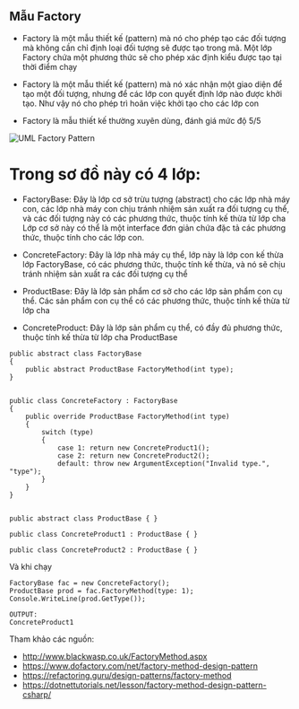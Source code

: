 ﻿## Mẫu Factory

- Factory là một mẫu thiết kế (pattern) mà nó cho phép tạo các đối tượng mà không cần chỉ định loại đối tượng sẽ được tạo trong mã. 
Một lớp Factory chứa một phương thức sẽ cho phép xác định kiểu được tạo tại thời điểm chạy

- Factory là một mẫu thiết kế (pattern) mà nó xác nhận một giao diện để tạo một đối tượng, nhưng để các lớp con quyết định lớp nào được khởi tạo. 
Như vậy nó cho phép trì hoãn việc khởi tạo cho các lớp con

- Factory là mẫu thiết kế thường xuyên dùng, đánh giá mức độ 5/5

![UML Factory Pattern](images/FactoryMethod.png?raw=true "UML Factory Pattern")

# Trong sơ đồ này có 4 lớp:

- FactoryBase: Đây là lớp cơ sở trừu tượng (abstract) cho các lớp nhà máy con, các lớp nhà máy con chịu tránh nhiệm sản xuất ra đối tượng cụ thể, và các đối tượng này có các phương thức, thuộc tính kế thừa từ lớp cha 
Lớp cơ sở này có thể là một interface đơn giản chứa đặc tả các phương thức, thuộc tính cho các lớp con. 

- ConcreteFactory: Đây là lớp nhà máy cụ thể, lớp này là lớp con kế thừa lớp FactoryBase, có các phương thức, thuộc tính kế thừa, và nó sẽ chịu tránh nhiệm sản xuất ra các đối tượng cụ thể

- ProductBase: Đây là lớp sản phẩm cơ sở cho các lớp sản phẩm con cụ thể. Các sản phẩm con cụ thể có các phương thức, thuộc tính kế thừa từ lớp cha

- ConcreteProduct: Đây là lớp sản phẩm cụ thể, có đầy đủ phương thức, thuộc tính kế thừa từ lớp cha ProductBase
 

```
public abstract class FactoryBase
{
    public abstract ProductBase FactoryMethod(int type);
}
 
 
public class ConcreteFactory : FactoryBase
{
    public override ProductBase FactoryMethod(int type)
    {
        switch (type)
        {
            case 1: return new ConcreteProduct1();
            case 2: return new ConcreteProduct2();
            default: throw new ArgumentException("Invalid type.", "type");
        }
    }
}
 
 
public abstract class ProductBase { }
 
public class ConcreteProduct1 : ProductBase { }
 
public class ConcreteProduct2 : ProductBase { }
```

Và khi chạy

```
FactoryBase fac = new ConcreteFactory();
ProductBase prod = fac.FactoryMethod(type: 1);
Console.WriteLine(prod.GetType());

OUTPUT:
ConcreteProduct1
```


Tham khảo các nguồn:
- http://www.blackwasp.co.uk/FactoryMethod.aspx
- https://www.dofactory.com/net/factory-method-design-pattern
- https://refactoring.guru/design-patterns/factory-method
- https://dotnettutorials.net/lesson/factory-method-design-pattern-csharp/

